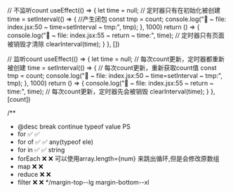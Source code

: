 // 不监听count
useEffect(() => {
  let time = null;
  // 定时器只有在初始化被创建
  time = setInterval(() => {
    //产生闭包
    const tmp = count;
    console.log("🚀 ~ file: index.jsx:50 ~ time=setInterval ~ tmp:", tmp);
  }, 1000)
  return () => {
    console.log("🚀 ~ file: index.jsx:55 ~ return ~ time:", time);
    // 定时器只有页面被销毁才清除
    clearInterval(time);
  }
}, [])

// 监听count
useEffect(() => {
  let time = null;
  // 每次count更新，定时器都重新被创建
  time = setInterval(() => {
    // 每次count更新，重新获取count值
    const tmp = count;
    console.log("🚀 ~ file: index.jsx:50 ~ time=setInterval ~ tmp:", tmp);
  }, 1000)
  return () => {
    console.log("🚀 ~ file: index.jsx:55 ~ return ~ time:", time);
    // 每次count更新，定时器先会被销毁
    clearInterval(time);
  }
}, [count])

  /**
   * @desc    break  continue     typeof value          PS
   * for        ✅      ✅
   * for of     ✅      ✅            any(typeof ele)
   * for in     ✅      ✅            string
   * forEach    ❌      ❌                               可以使用array.length={num} 来跳出循环,但是会修改原数组
   * map        ❌      ❌
   * reduce     ❌      ❌
   * filter     ❌      ❌
      */margin-top--lg margin-bottom--xl







 
